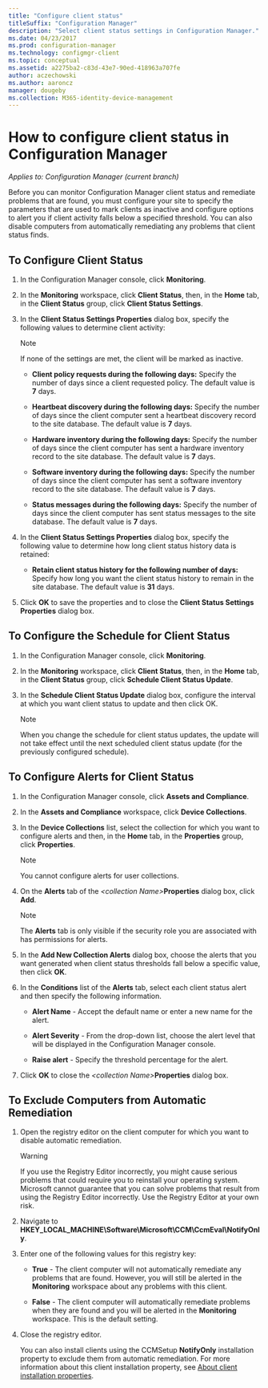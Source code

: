 ```yaml
---
title: "Configure client status"
titleSuffix: "Configuration Manager"
description: "Select client status settings in Configuration Manager."
ms.date: 04/23/2017
ms.prod: configuration-manager
ms.technology: configmgr-client
ms.topic: conceptual
ms.assetid: a2275ba2-c83d-43e7-90ed-418963a707fe
author: aczechowski
ms.author: aaroncz
manager: dougeby
ms.collection: M365-identity-device-management
---
```

# How to configure client status in Configuration Manager

*Applies to: Configuration Manager (current branch)*

Before you can monitor Configuration Manager client status and remediate problems that are found, you must configure your site to specify the parameters that are used to mark clients as inactive and configure options to alert you if client activity falls below a specified threshold. You can also disable computers from automatically remediating any problems that client status finds.  

##  <a name="BKMK_1"></a> To Configure Client Status  

1.  In the Configuration Manager console, click **Monitoring**.  

2.  In the **Monitoring** workspace, click **Client Status**, then, in the **Home** tab, in the **Client Status** group, click **Client Status Settings**.  

3.  In the **Client Status Settings Properties** dialog box, specify the following values to determine client activity:  

    > [!NOTE]  
    >  If none of the settings are met, the client will be marked as inactive.  

    -   **Client policy requests during the following days:** Specify the number of days since a client requested policy. The default value is **7** days.  

    -   **Heartbeat discovery during the following days:** Specify the number of days since the client computer sent a heartbeat discovery record to the site database. The default value is **7** days.  

    -   **Hardware inventory during the following days:** Specify the number of days since the client computer has sent a hardware inventory record to the site database. The default value is **7** days.  

    -   **Software inventory during the following days:** Specify the number of days since the client computer has sent a software inventory record to the site database. The default value is **7** days.  

    -   **Status messages during the following days:** Specify the number of days since the client computer has sent status messages to the site database. The default value is **7** days.  

4.  In the **Client Status Settings Properties** dialog box, specify the following value to determine how long client status history data is retained:  

    -   **Retain client status history for the following number of days:** Specify how long you want the client status history to remain in the site database. The default value is **31** days.  

5.  Click **OK** to save the properties and to close the **Client Status Settings Properties** dialog box.  

##  <a name="BKMK_Schedule"></a> To Configure the Schedule for Client Status  

1.  In the Configuration Manager console, click **Monitoring**.  

2.  In the **Monitoring** workspace, click **Client Status**, then, in the **Home** tab, in the **Client Status** group, click **Schedule Client Status Update**.  

3.  In the **Schedule Client Status Update** dialog box, configure the interval at which you want client status to update and then click OK.  

    > [!NOTE]  
    >  When you change the schedule for client status updates, the update will not take effect until the next scheduled client status update (for the previously configured schedule).  

##  <a name="BKMK_2"></a> To Configure Alerts for Client Status  

1. In the Configuration Manager console, click **Assets and Compliance**.  

2. In the **Assets and Compliance** workspace, click **Device Collections**.  

3. In the **Device Collections** list, select the collection for which you want to configure alerts and then, in the **Home** tab, in the **Properties** group, click **Properties**.  

   > [!NOTE]  
   >  You cannot configure alerts for user collections.  

4. On the **Alerts** tab of the <em>&lt;collection Name\></em>**Properties** dialog box, click **Add**.  

   > [!NOTE]  
   >  The **Alerts** tab is only visible if the security role you are associated with has permissions for alerts.  

5. In the **Add New Collection Alerts** dialog box, choose the alerts that you want generated when client status thresholds fall below a specific value, then click **OK**.  

6. In the **Conditions** list of the **Alerts** tab, select each client status alert and then specify the following information.  

   -   **Alert Name** - Accept the default name or enter a new name for the alert.  

   -   **Alert Severity** - From the drop-down list, choose the alert level that will be displayed in the Configuration Manager console.  

   -   **Raise alert** - Specify the threshold percentage for the alert.  

7. Click **OK** to close the <em>&lt;collection Name\></em>**Properties** dialog box.  

##  <a name="BKMK_3"></a> To Exclude Computers from Automatic Remediation  

1. Open the registry editor on the client computer for which you want to disable automatic remediation.  

   > [!WARNING]  
   >  If you use the Registry Editor incorrectly, you might cause serious problems that could require you to reinstall your operating system. Microsoft cannot guarantee that you can solve problems that result from using the Registry Editor incorrectly. Use the Registry Editor at your own risk.  

2. Navigate to **HKEY_LOCAL_MACHINE\Software\Microsoft\CCM\CcmEval\NotifyOnly**.  

3. Enter one of the following values for this registry key:  

   -   **True** - The client computer will not automatically remediate any problems that are found. However, you will still be alerted in the **Monitoring** workspace about any problems with this client.  

   -   **False** - The client computer will automatically remediate problems when they are found and you will be alerted in the **Monitoring** workspace. This is the default setting.  

4. Close the registry editor.  

   You can also install clients using the CCMSetup **NotifyOnly** installation property to exclude them from automatic remediation. For more information about this client installation property, see [About client installation properties](../../../core/clients/deploy/about-client-installation-properties.md).  
